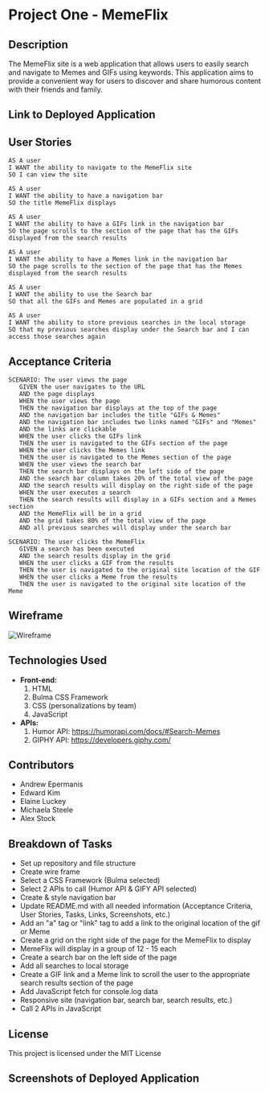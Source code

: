 # Project One - MemeFlix

## Description

The MemeFlix site is a web application that allows users to easily search and navigate to Memes and GIFs using keywords. This application aims to provide a convenient way for users to discover and share humorous content with their friends and family.

## Link to Deployed Application

## User Stories

```
AS A user
I WANT the ability to navigate to the MemeFlix site
SO I can view the site

AS A user
I WANT the ability to have a navigation bar
SO the title MemeFlix displays

AS A user
I WANT the ability to have a GIFs link in the navigation bar
SO the page scrolls to the section of the page that has the GIFs displayed from the search results

AS A user
I WANT the ability to have a Memes link in the navigation bar
SO the page scrolls to the section of the page that has the Memes displayed from the search results

AS A user
I WANT the ability to use the Search bar
SO that all the GIFs and Memes are populated in a grid

AS A user
I WANT the ability to store previous searches in the local storage
SO that my previous searches display under the Search bar and I can access those searches again
```

## Acceptance Criteria

```
SCENARIO: The user views the page
   GIVEN the user navigates to the URL
   AND the page displays
   WHEN the user views the page
   THEN the navigation bar displays at the top of the page
   AND the navigation bar includes the title "GIFs & Memes"
   AND the navigation bar includes two links named "GIFs" and "Memes"
   AND the links are clickable
   WHEN the user clicks the GIFs link
   THEN the user is navigated to the GIFs section of the page
   WHEN the user clicks the Memes link
   THEN the user is navigated to the Memes section of the page
   WHEN the user views the search bar
   THEN the search bar displays on the left side of the page
   AND the search bar column takes 20% of the total view of the page
   AND the search results will display on the right side of the page
   WHEN the user executes a search
   THEN the search results will display in a GIFs section and a Memes section
   AND the MemeFlix will be in a grid
   AND the grid takes 80% of the total view of the page
   AND all previous searches will display under the search bar

SCENARIO: The user clicks the MemeFlix
   GIVEN a search has been executed
   AND the search results display in the grid
   WHEN the user clicks a GIF from the results
   THEN the user is navigated to the original site location of the GIF
   WHEN the user clicks a Meme from the results
   THEN the user is navigated to the original site location of the Meme
```

## Wireframe

![Wireframe](https://github.com/eddyK15501/gifs-and-memes/assets/134161776/5bb81da9-355d-4738-b98e-2f7c88119d57)

## Technologies Used

- **Front-end:**
  1. HTML
  2. Bulma CSS Framework
  3. CSS (personalizations by team)
  4. JavaScript
- **APIs:**
  1. Humor API: https://humorapi.com/docs/#Search-Memes
  2. GIPHY API: https://developers.giphy.com/

## Contributors

- Andrew Epermanis
- Edward Kim
- Elaine Luckey
- Michaela Steele
- Alex Stock

## Breakdown of Tasks

- Set up repository and file structure
- Create wire frame
- Select a CSS Framework (Bulma selected)
- Select 2 APIs to call (Humor API & GIFY API selected)
- Create & style navigation bar
- Update README.md with all needed information (Acceptance Criteria, User Stories, Tasks, Links, Screenshots, etc.)
- Add an "a" tag or "link" tag to add a link to the original location of the gif or Meme
- Create a grid on the right side of the page for the MemeFlix to display
- MemeFlix will display in a group of 12 - 15 each
- Create a search bar on the left side of the page
- Add all searches to local storage
- Create a GIF link and a Meme link to scroll the user to the appropriate search results section of the page
- Add JavaScript fetch for console.log data
- Responsive site (navigation bar, search bar, search results, etc.)
- Call 2 APIs in JavaScript

## License

This project is licensed under the MIT License

## Screenshots of Deployed Application
